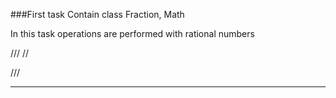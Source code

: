 ###First task
Сontain class Fraction, Math

In this task operations are performed with rational numbers

///
//




///





**********
